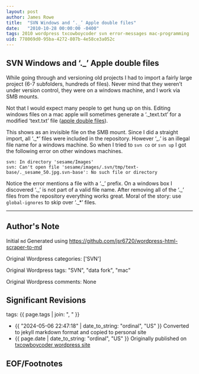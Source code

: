 ```yaml
---
layout: post
author: James Rowe
title:  "SVN Windows and ‘._’ Apple double files"
date:   "2010-10-28 00:00:00 -0400"
tags: 2010 wordpress txcowboycoder svn error-messages mac-programming
uid: 778069d0-95ba-4272-807b-4e58ce3a052c
---
```



## SVN Windows and ‘._’ Apple double files


While going through and versioning old projects I had to import a fairly large project (6-7 subfolders, hundreds of files). Never mind that they weren’t under version control, they were on a windows machine, and I work via SMB mounts.


Not that I would expect many people to get hung up on this. Editing windows files on a mac apple will sometimes generate a ‘.\_text.txt’ for a modified ‘text.txt’ file ([apple double files](http://support.apple.com/kb/TA20578)).


This shows as an invisible file on the SMB mount. Since I did a straight import, all ‘.\_\*’ files were included in the repository. However ‘\_.’ is an illegal file name for a windows machine. So when I tried to `svn co` or `svn up` I got the following error on other windows machines.



```
svn: In directory 'sesame/Images'
svn: Can't open file 'sesame/images/.svn/tmp/text-base/._sesame_50.jpg.svn-base': No such file or directory

```

Notice the error mentions a file with a ‘.\_’ prefix. On a windows box I discovered ‘.\_’ is not part of a valid file name. After removing all of the ‘.\_’ files from the repository everything works great. Moral of the story: use `global-ignores` to skip over ‘.\_\*’ files.




---

## Author's Note

Initial `md` Generated using <https://github.com/jsr6720/wordpress-html-scraper-to-md>

Original Wordpress categories: ['SVN']

Original Wordpress tags: "SVN", "data fork", "mac"

Original Wordpress comments: None

## Significant Revisions

tags: {{ page.tags | join: ", " }} <!-- todo move this somewhere -->

- {{ "2024-05-06 22:47:18" | date_to_string: "ordinal", "US" }} Converted to jekyll markdown format and copied to personal site
- {{ page.date | date_to_string: "ordinal", "US" }} Originally published on [txcowboycoder wordpress site](https://txcowboycoder.wordpress.com/2010/10/28/svn-windows-and-apple-double-files/)

## EOF/Footnotes

